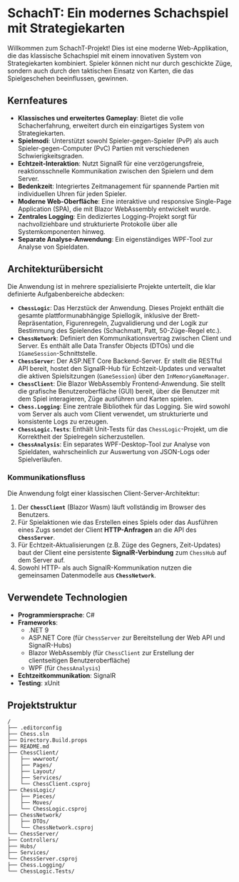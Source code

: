 ﻿# SchachT: Ein modernes Schachspiel mit Strategiekarten

Willkommen zum SchachT-Projekt! Dies ist eine moderne Web-Applikation, die das klassische Schachspiel mit einem innovativen System von Strategiekarten kombiniert. Spieler können nicht nur durch geschickte Züge, sondern auch durch den taktischen Einsatz von Karten, die das Spielgeschehen beeinflussen, gewinnen.

## Kernfeatures

* **Klassisches und erweitertes Gameplay**: Bietet die volle Schacherfahrung, erweitert durch ein einzigartiges System von Strategiekarten.
* **Spielmodi**: Unterstützt sowohl Spieler-gegen-Spieler (PvP) als auch Spieler-gegen-Computer (PvC) Partien mit verschiedenen Schwierigkeitsgraden.
* **Echtzeit-Interaktion**: Nutzt SignalR für eine verzögerungsfreie, reaktionsschnelle Kommunikation zwischen den Spielern und dem Server.
* **Bedenkzeit**: Integriertes Zeitmanagement für spannende Partien mit individuellen Uhren für jeden Spieler.
* **Moderne Web-Oberfläche**: Eine interaktive und responsive Single-Page Application (SPA), die mit Blazor WebAssembly entwickelt wurde.
* **Zentrales Logging**: Ein dediziertes Logging-Projekt sorgt für nachvollziehbare und strukturierte Protokolle über alle Systemkomponenten hinweg.
* **Separate Analyse-Anwendung**: Ein eigenständiges WPF-Tool zur Analyse von Spieldaten.

## Architekturübersicht

Die Anwendung ist in mehrere spezialisierte Projekte unterteilt, die klar definierte Aufgabenbereiche abdecken:

* **`ChessLogic`**: Das Herzstück der Anwendung. Dieses Projekt enthält die gesamte plattformunabhängige Spiellogik, inklusive der Brett-Repräsentation, Figurenregeln, Zugvalidierung und der Logik zur Bestimmung des Spielendes (Schachmatt, Patt, 50-Züge-Regel etc.).
* **`ChessNetwork`**: Definiert den Kommunikationsvertrag zwischen Client und Server. Es enthält alle Data Transfer Objects (DTOs) und die `IGameSession`-Schnittstelle.
* **`ChessServer`**: Der ASP.NET Core Backend-Server. Er stellt die RESTful API bereit, hostet den SignalR-Hub für Echtzeit-Updates und verwaltet die aktiven Spielsitzungen (`GameSession`) über den `InMemoryGameManager`.
* **`ChessClient`**: Die Blazor WebAssembly Frontend-Anwendung. Sie stellt die grafische Benutzeroberfläche (GUI) bereit, über die Benutzer mit dem Spiel interagieren, Züge ausführen und Karten spielen.
* **`Chess.Logging`**: Eine zentrale Bibliothek für das Logging. Sie wird sowohl vom Server als auch vom Client verwendet, um strukturierte und konsistente Logs zu erzeugen.
* **`ChessLogic.Tests`**: Enthält Unit-Tests für das `ChessLogic`-Projekt, um die Korrektheit der Spielregeln sicherzustellen.
* **`ChessAnalysis`**: Ein separates WPF-Desktop-Tool zur Analyse von Spieldaten, wahrscheinlich zur Auswertung von JSON-Logs oder Spielverläufen.

### Kommunikationsfluss

Die Anwendung folgt einer klassischen Client-Server-Architektur:
1.  Der **`ChessClient`** (Blazor Wasm) läuft vollständig im Browser des Benutzers.
2.  Für Spielaktionen wie das Erstellen eines Spiels oder das Ausführen eines Zugs sendet der Client **HTTP-Anfragen** an die API des **`ChessServer`**.
3.  Für Echtzeit-Aktualisierungen (z.B. Züge des Gegners, Zeit-Updates) baut der Client eine persistente **SignalR-Verbindung** zum `ChessHub` auf dem Server auf.
4.  Sowohl HTTP- als auch SignalR-Kommunikation nutzen die gemeinsamen Datenmodelle aus **`ChessNetwork`**.

## Verwendete Technologien

* **Programmiersprache**: C#
* **Frameworks**:
    * .NET 9
    * ASP.NET Core (für `ChessServer` zur Bereitstellung der Web API und SignalR-Hubs)
    * Blazor WebAssembly (für `ChessClient` zur Erstellung der clientseitigen Benutzeroberfläche)
    * WPF (für `ChessAnalysis`)
* **Echtzeitkommunikation**: SignalR
* **Testing**: xUnit

## Projektstruktur
~~~
/
├── .editorconfig
├── Chess.sln
├── Directory.Build.props
├── README.md
├── ChessClient/
│   ├── wwwroot/
│   ├── Pages/
│   ├── Layout/
│   ├── Services/
│   └── ChessClient.csproj
├── ChessLogic/
│   ├── Pieces/
│   ├── Moves/
│   └── ChessLogic.csproj
├── ChessNetwork/
│   ├── DTOs/
│   └── ChessNetwork.csproj
└── ChessServer/
├── Controllers/
├── Hubs/
├── Services/
└── ChessServer.csproj
├── Chess.Logging/
└── ChessLogic.Tests/
~~~